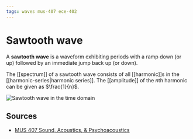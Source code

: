 ```yaml
---
tags: waves mus-407 ece-402
---
```


# Sawtooth wave

A **sawtooth wave** is a waveform exhibiting periods with a ramp down (or up) followed by an immediate jump back up (or down).

The [[spectrum]] of a sawtooth wave consists of all [[harmonic]]s in the [[harmonic-series|harmonic series]]. The [[amplitude]] of the $n$th harmonic can be given as $\frac{1}{n}$.

![Sawtooth wave in the time domain](../attachments/sawtooth-wave.png)

## Sources

- [MUS 407 Sound, Acoustics, & Psychoacoustics](https://prezi.com/view/ZcqvwosFJCFJQtQrbP75/)
